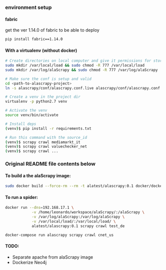 ### environment setup

#### fabric
get the ver 1.14.0 of fabric to be able to deploy

```bash
pip install fabric==1.14.0
```


#### With a virtualenv (without docker)
```bash
# Create directories on local computer and give it permissions for storing CSV files and log files
sudo mkdir /var/local/load && sudo chmod -R 777 /var/local/load
sudo mkdir /var/log/alaScrapy && sudo chmod -R 777 /var/log/alaScrapy

# Make sure the conf is setup and valid
cd <path-to-alascrapy-project>
ln -s alascrapy/conf/alascrapy.conf.live alascrapy/conf/alascrapy.conf  # Tried to setup the alascrapy.conf.dev as conf file but didn't work

# Create a venv in the project dir
virtualenv -p python2.7 venv

# Activate the venv
source venv/bin/activate

# Install deps
(venv)$ pip install -r requirements.txt

# Run this command with the source_id
(venv)$ scrapy crawl mediamarkt_it
(venv)$ scrapy crawl valuechecker_net
(venv)$ scrapy crawl ...
```


### Original README file contents below

#### To build a the alaScrapy image:

```bash
sudo docker build --force-rm --rm -t alatest/alascrapy:0.1 docker/docker_files/docker_alascrapy/
```

#### To run a spider:

```bash
docker run --dns=192.168.17.1 \
            -v /home/leonardo/workspace/alaScrapy/:/alaScrapy \
            -v /var/log/alaScrapy:/var/log/alaScrapy \
            -v /var/local/load/:/var/local/load/ \
            alatest/alascrapy:0.1 scrapy crawl test_de

docker-compose run alascrapy scrapy crawl cnet_us
```

#### TODO:
- Separate apache from alaScrapy image
- Dockerize Neo4j
